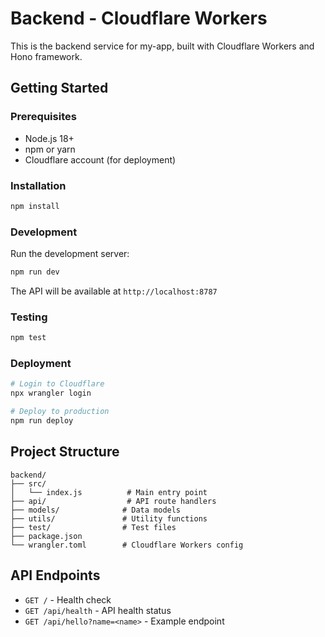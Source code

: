 # Backend - Cloudflare Workers

This is the backend service for my-app, built with Cloudflare Workers and Hono framework.

## Getting Started

### Prerequisites
- Node.js 18+
- npm or yarn
- Cloudflare account (for deployment)

### Installation

```bash
npm install
```

### Development

Run the development server:

```bash
npm run dev
```

The API will be available at `http://localhost:8787`

### Testing

```bash
npm test
```

### Deployment

```bash
# Login to Cloudflare
npx wrangler login

# Deploy to production
npm run deploy
```

## Project Structure

```
backend/
├── src/
│   └── index.js          # Main entry point
├── api/                  # API route handlers
├── models/              # Data models
├── utils/               # Utility functions
├── test/                # Test files
├── package.json
└── wrangler.toml        # Cloudflare Workers config
```

## API Endpoints

- `GET /` - Health check
- `GET /api/health` - API health status
- `GET /api/hello?name=<name>` - Example endpoint
